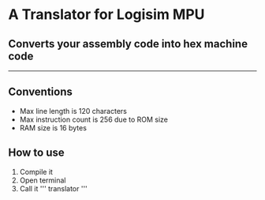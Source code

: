 # A Translator for Logisim MPU
## Converts your assembly code into hex machine code
-----
## Conventions
* Max line length is 120 characters
* Max instruction count is 256 due to ROM size
* RAM size is 16 bytes
## How to use
1. Compile it
2. Open terminal
3. Call it
'''
translator <asm file name goes here>
'''
